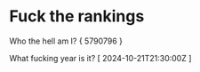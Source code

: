 # Fuck the rankings

Who the hell am I?
{ 5790796 }

What fucking year is it?
[ 2024-10-21T21:30:00Z ]
